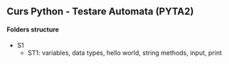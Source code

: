 ## Curs Python - Testare Automata (PYTA2)


#### Folders structure

 - S1
   - ST1: variables, data types, hello world, string methods, input, print